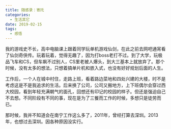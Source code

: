 ```yaml
---
title: 随感录：寄托
categories:
  - 生活其它
date: 2019-02-15
tags:
  - 感悟
---
```

我的游戏史不长，高中电脑课上跟着同学玩单机游戏仙剑，在此之前去网吧通宵看了仙剑奇侠传。玩着玩着，觉得无趣了，因为打boss老打不过。到了大学，玩极品飞车和CS，但车飙不过别人，CS里老被人爆头，到大三基本上就放弃了。那个时候，没有太多的想法，只想着搞单片机和嵌入式，也没有好好规划后面的人生。  
<!-- more -->

工作后，一个人在城中村住，走路上班，看着路边菜地和四处兴建的大楼，时不是考虑这是不是我追求的生活。后来换了公司，公司又搬地方，上下班偶尔会穿过西大校园，看到年轻充满朝气的面孔，回想还有印记的校园的样子。但还是强迫自己不去想。不同阶段有不同的事，现在是为了三餐而工作的时候，多想只是徒劳而已。  


那时候，我并不知道会在南宁工作这么多了，2011年，曾经打算去深圳。2013年，也想过去深圳。因各种原因没实行。  